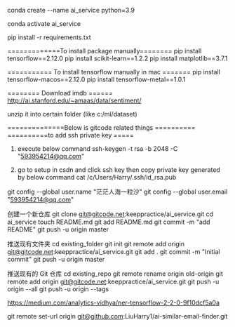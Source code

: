 conda create --name ai_service python=3.9

conda activate ai_service

pip install -r requirements.txt


=============To install package manually========
pip install tensorflow==2.12.0
pip install scikit-learn==1.2.2
pip install matplotlib==3.7.1


=========== To install tensorflow manually in mac =======
pip install tensorflow-macos==2.12.0
pip install tensorflow-metal==1.0.1

========  Download imdb ======
http://ai.stanford.edu/~amaas/data/sentiment/

unzip it into certain folder (like c:/ml/dataset)



==============Below is gitcode related things ==========
==========to add ssh private key =====
1. execute below command 
ssh-keygen -t rsa -b 2048 -C "593954214@qq.com"

2. go to setup in csdn and click ssh key then copy private key generated by below command
cat /c/Users/Harry/.ssh/id_rsa.pub



git config --global user.name "茫茫人海一粒沙"
git config --global user.email "593954214@qq.com"

创建一个新仓库
git clone git@gitcode.net:keeppractice/ai_service.git
cd ai_service
touch README.md
git add README.md
git commit -m "add README"
git push -u origin master

推送现有文件夹
cd existing_folder
git init
git remote add origin git@gitcode.net:keeppractice/ai_service.git
git add .
git commit -m "Initial commit"
git push -u origin master

推送现有的 Git 仓库
cd existing_repo
git remote rename origin old-origin
git remote add origin git@gitcode.net:keeppractice/ai_service.git
git push -u origin --all
git push -u origin --tags


https://medium.com/analytics-vidhya/ner-tensorflow-2-2-0-9f10dcf5a0a

git  remote set-url origin git@github.com:LiuHarry1/ai-similar-email-finder.git
